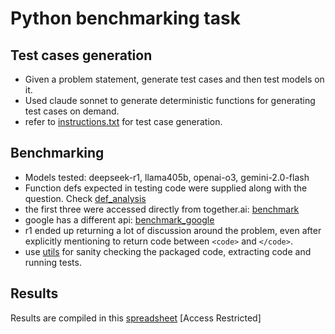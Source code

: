 # Python benchmarking task

## Test cases generation
- Given a problem statement, generate test cases and then test models on it.
- Used claude sonnet to generate deterministic functions for generating test cases on demand.
- refer to [instructions.txt](instructions.txt) for test case generation.

## Benchmarking
- Models tested: deepseek-r1, llama405b, openai-o3, gemini-2.0-flash
- Function defs expected in testing code were supplied along with the question. Check [def_analysis](def_analysis.py)
- the first three were accessed directly from together.ai: [benchmark](benchmark.py)
- google has a different api: [benchmark_google](benchmark_google.py)
- r1 ended up returning a lot of discussion around the problem, even after explicitly mentioning to return code between `<code>` and `</code>`.
- use [utils](utils.py) for sanity checking the packaged code, extracting code and running tests.

## Results
Results are compiled in this [spreadsheet](https://docs.google.com/spreadsheets/d/1juERsHvCsjG1WwbmINwIBRjMgyenjj_b2BqlzRarhIU/edit?usp=sharing) [Access Restricted]
